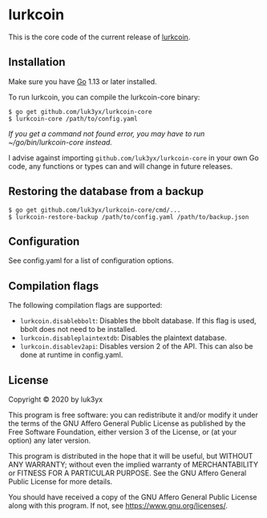 # lurkcoin

This is the core code of the current release of
[lurkcoin](https://forum.minetest.net/viewtopic.php?f=9&t=22768).

## Installation

Make sure you have [Go](https://golang.org) 1.13 or later installed.

To run lurkcoin, you can compile the lurkcoin-core binary:

```
$ go get github.com/luk3yx/lurkcoin-core
$ lurkcoin-core /path/to/config.yaml
```

*If you get a command not found error, you may have to run
~/go/bin/lurkcoin-core instead.*

I advise against importing `github.com/luk3yx/lurkcoin-core` in your own Go
code, any functions or types can and will change in future releases.

## Restoring the database from a backup

```
$ go get github.com/luk3yx/lurkcoin-core/cmd/...
$ lurkcoin-restore-backup /path/to/config.yaml /path/to/backup.json
```

## Configuration

See config.yaml for a list of configuration options.

## Compilation flags

The following compilation flags are supported:

 - `lurkcoin.disablebbolt`: Disables the bbolt database. If this flag is used,
    bbolt does not need to be installed.
 - `lurkcoin.disableplaintextdb`: Disables the plaintext database.
 - `lurkcoin.disablev2api`: Disables version 2 of the API. This can also be
    done at runtime in config.yaml.

## License

Copyright © 2020 by luk3yx

This program is free software: you can redistribute it and/or modify
it under the terms of the GNU Affero General Public License as
published by the Free Software Foundation, either version 3 of the
License, or (at your option) any later version.

This program is distributed in the hope that it will be useful,
but WITHOUT ANY WARRANTY; without even the implied warranty of
MERCHANTABILITY or FITNESS FOR A PARTICULAR PURPOSE.  See the
GNU Affero General Public License for more details.

You should have received a copy of the GNU Affero General Public License
along with this program.  If not, see <https://www.gnu.org/licenses/>.
